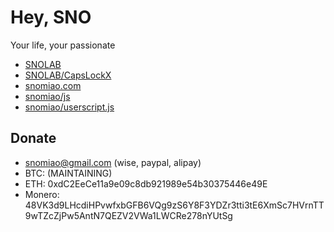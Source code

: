 # Hey, SNO

Your life, your passionate

- [SNOLAB](https://lab.snomiao.com/)
- [SNOLAB/CapsLockX](https://capslockx.snomiao.com/)
- [snomiao.com](https://snomiao.com)
- [snomiao/js]( https://github.com/snomiao/js )
- [snomiao/userscript.js](https://snomiao.github.io/userscript.js/)

## Donate

- snomiao@gmail.com (wise, paypal, alipay)
- BTC: (MAINTAINING)
- ETH: 0xdC2EeCe11a9e09c8db921989e54b30375446e49E
- Monero: 48VK3d9LHcdiHPvwfxbGFB6VQg9zS6Y8F3YDZr3tti3tE6XmSc7HVrnTT9wTZcZjPw5AntN7QEZV2VWa1LWCRe278nYUtSg
